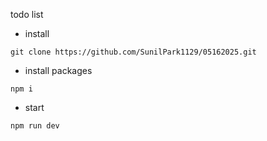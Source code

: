 todo list

- install<br/>
```
git clone https://github.com/SunilPark1129/05162025.git
```

- install packages<br/>
```
npm i
```

- start<br/>
```
npm run dev
```

